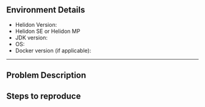 
[//]: # "Please remove these comments"
[//]: # "Provide a general summary of the issue in the Title above"

## Environment Details
* Helidon Version:
* Helidon SE or Helidon MP
* JDK version:
* OS:
* Docker version (if applicable):

----------

## Problem Description
[//]: # "Describe the bug in detail highlighting current behavior vs expected behavior"
[//]: # "State if the problem is easily reproducible or happens intermittently"
[//]: # "Include stack traces or command outputs"

## Steps to reproduce
[//]: # "Step by step instructions to reproduce the problem"
[//]: # "Provide sample code/application if relevant"

